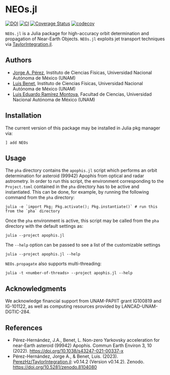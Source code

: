 # NEOs.jl

[![DOI](https://zenodo.org/badge/DOI/10.5281/zenodo.5152449.svg)](https://doi.org/10.5281/zenodo.5152449)
[![CI](https://github.com/PerezHz/NEOs.jl/actions/workflows/CI.yml/badge.svg?branch=main)](https://github.com/PerezHz/NEOs.jl/actions/workflows/CI.yml)
[![Coverage Status](https://coveralls.io/repos/github/PerezHz/NEOs.jl/badge.svg?branch=main)](https://coveralls.io/github/PerezHz/NEOs.jl?branch=main)
[![codecov](https://codecov.io/gh/PerezHz/NEOs.jl/branch/main/graph/badge.svg?token=F1IY79YP3J)](https://codecov.io/gh/PerezHz/NEOs.jl)

`NEOs.jl` is a Julia package for high-accuracy orbit determination and propagation of
Near-Earth Objects. `NEOs.jl` exploits jet transport techniques via
[TaylorIntegration.jl](https://github.com/PerezHz/TaylorIntegration.jl).

## Authors

- [Jorge A. Pérez](https://github.com/PerezHz),
Instituto de Ciencias Físicas, Universidad Nacional Autónoma de México (UNAM)
- [Luis Benet](http://www.cicc.unam.mx/~benet/),
Instituto de Ciencias Físicas, Universidad Nacional Autónoma de México (UNAM)
- [Luis Eduardo Ramírez Montoya](https://github.com/LuEdRaMo),
Facultad de Ciencias, Universidad Nacional Autónoma de México (UNAM)

## Installation

The current version of this package may be installed in Julia pkg manager via:
```
] add NEOs
```

## Usage

The `pha` directory contains the `apophis.jl` script which performs an
orbit determination for asteroid (99942) Apophis from optical and radar astrometry. In order
to run this script, the environment corresponding to the `Project.toml` contained in the
`pha` directory has to be active and instantiated. This can be done, for example, by running
the following command from the `pha` directory:

``julia -e `import Pkg; Pkg.activate(); Pkg.instantiate()` # run this from the `pha` directory ``

Once the `pha` environment is active, this script may be called from the `pha` directory
with the default settings as:

`julia --project apophis.jl`

The `--help` option can be passed to see a list of the customizable settings

`julia --project apophis.jl --help`

`NEOs.propagate` also supports multi-threading:

`julia -t <number-of-threads> --project apophis.jl --help`

## Acknowledgments

We acknowledge financial support from UNAM-PAPIIT grant IG100819 and IG-101122, as well as
computing resources provided by LANCAD-UNAM-DGTIC-284.

## References

- Pérez-Hernández, J.A., Benet, L. Non-zero Yarkovsky acceleration for near-Earth asteroid
    (99942) Apophis. Commun Earth Environ 3, 10 (2022). https://doi.org/10.1038/s43247-021-00337-x
- Pérez-Hernández, Jorge A., & Benet, Luis. (2023).
    [PerezHz/TaylorIntegration.jl](https://github.com/PerezHzTaylorIntegration.jl):
    v0.14.2 (Version v0.14.2). Zenodo. https://doi.org/10.5281/zenodo.8104080
